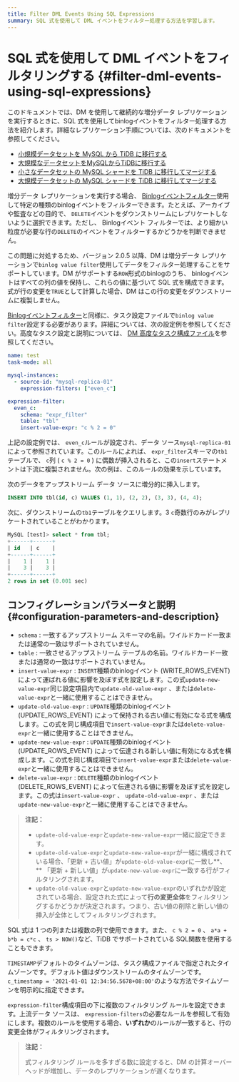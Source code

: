 ```yaml
---
title: Filter DML Events Using SQL Expressions
summary: SQL 式を使用して DML イベントをフィルター処理する方法を学習します。
---
```


# SQL 式を使用して DML イベントをフィルタリングする {#filter-dml-events-using-sql-expressions}

このドキュメントでは、DM を使用して継続的な増分データ レプリケーションを実行するときに、SQL 式を使用してbinlogイベントをフィルター処理する方法を紹介します。詳細なレプリケーション手順については、次のドキュメントを参照してください。

-   [小規模データセットを MySQL から TiDB に移行する](/migrate-small-mysql-to-tidb.md)
-   [大規模なデータセットをMySQLからTiDBに移行する](/migrate-large-mysql-to-tidb.md)
-   [小さなデータセットの MySQL シャードを TiDB に移行してマージする](/migrate-small-mysql-shards-to-tidb.md)
-   [大規模データセットの MySQL シャードを TiDB に移行してマージする](/migrate-large-mysql-shards-to-tidb.md)

増分データ レプリケーションを実行する場合、 [Binlogイベントフィルター](/filter-binlog-event.md)使用して特定の種類のbinlogイベントをフィルターできます。たとえば、アーカイブや監査などの目的で、 `DELETE`イベントをダウンストリームにレプリケートしないように選択できます。ただし、 Binlogイベント フィルターでは、より細かい粒度が必要な行の`DELETE`のイベントをフィルターするかどうかを判断できません。

この問題に対処するため、バージョン 2.0.5 以降、DM は増分データ レプリケーションで`binlog value filter`使用してデータをフィルター処理することをサポートしています。DM がサポートする`ROW`形式のbinlogのうち、 binlogイベントはすべての列の値を保持し、これらの値に基づいて SQL 式を構成できます。式が行の変更を`TRUE`として計算した場合、DM はこの行の変更をダウンストリームに複製しません。

[Binlogイベントフィルター](/filter-binlog-event.md)と同様に、タスク設定ファイルで`binlog value filter`設定する必要があります。詳細については、次の設定例を参照してください。高度なタスク設定と説明については、 [DM 高度なタスク構成ファイル](/dm/task-configuration-file-full.md#task-configuration-file-template-advanced)を参照してください。

```yaml
name: test
task-mode: all

mysql-instances:
  - source-id: "mysql-replica-01"
    expression-filters: ["even_c"]

expression-filter:
  even_c:
    schema: "expr_filter"
    table: "tbl"
    insert-value-expr: "c % 2 = 0"
```

上記の設定例では、 `even_c`ルールが設定され、データ ソース`mysql-replica-01`によって参照されています。このルールによれば、 `expr_filter`スキーマの`tb1`テーブルで、 `c`列 ( `c % 2 = 0` ) に偶数が挿入されると、この`insert`ステートメントは下流に複製されません。次の例は、このルールの効果を示しています。

次のデータをアップストリーム データ ソースに増分的に挿入します。

```sql
INSERT INTO tbl(id, c) VALUES (1, 1), (2, 2), (3, 3), (4, 4);
```

次に、ダウンストリームの`tb1`テーブルをクエリします。3 `c`奇数行のみがレプリケートされていることがわかります。

```sql
MySQL [test]> select * from tbl;
+------+------+
| id   | c    |
+------+------+
|    1 |    1 |
|    3 |    3 |
+------+------+
2 rows in set (0.001 sec)
```

## コンフィグレーションパラメータと説明 {#configuration-parameters-and-description}

-   `schema` : 一致するアップストリーム スキーマの名前。ワイルドカード一致または通常の一致はサポートされていません。
-   `table` : 一致させるアップストリーム テーブルの名前。ワイルドカード一致または通常の一致はサポートされていません。
-   `insert-value-expr` : `INSERT`種類のbinlogイベント (WRITE_ROWS_EVENT) によって運ばれる値に影響を及ぼす式を設定します。この式`update-new-value-expr`同じ設定項目内で`update-old-value-expr` 、または`delete-value-expr`と一緒に使用することはできません。
-   `update-old-value-expr` : `UPDATE`種類のbinlogイベント (UPDATE_ROWS_EVENT) によって保持される古い値に有効になる式を構成します。この式を同じ構成項目で`insert-value-expr`または`delete-value-expr`と一緒に使用することはできません。
-   `update-new-value-expr` : `UPDATE`種類のbinlogイベント (UPDATE_ROWS_EVENT) によって伝達される新しい値に有効になる式を構成します。この式を同じ構成項目で`insert-value-expr`または`delete-value-expr`と一緒に使用することはできません。
-   `delete-value-expr` : `DELETE`種類のbinlogイベント (DELETE_ROWS_EVENT) によって伝達される値に影響を及ぼす式を設定します。この式は`insert-value-expr` 、 `update-old-value-expr` 、または`update-new-value-expr`と一緒に使用することはできません。

> **注記：**
>
> -   `update-old-value-expr`と`update-new-value-expr`一緒に設定できます。
> -   `update-old-value-expr`と`update-new-value-expr`が一緒に構成されている場合、「更新 + 古い値」が`update-old-value-expr`に一致し**、** 「更新 + 新しい値」が`update-new-value-expr`に一致する行がフィルタリングされます。
> -   `update-old-value-expr`と`update-new-value-expr`のいずれかが設定されている場合、設定された式によって**行の変更全体**をフィルタリングするかどうかが決定されます。つまり、古い値の削除と新しい値の挿入が全体としてフィルタリングされます。

SQL 式は 1 つの列または複数の列で使用できます。また、 `c % 2 = 0` 、 `a*a + b*b = c*c` 、 `ts > NOW()`など、TiDB でサポートされている SQL関数を使用することもできます。

`TIMESTAMP`デフォルトのタイムゾーンは、タスク構成ファイルで指定されたタイムゾーンです。デフォルト値はダウンストリームのタイムゾーンです。 `c_timestamp = '2021-01-01 12:34:56.5678+08:00'`のような方法でタイムゾーンを明示的に指定できます。

`expression-filter`構成項目の下に複数のフィルタリング ルールを設定できます。上流データ ソースは、 `expression-filters`の必要なルールを参照して有効にします。複数のルールを使用する場合、**いずれか**のルールが一致すると、行の変更全体がフィルタリングされます。

> **注記：**
>
> 式フィルタリング ルールを多すぎる数に設定すると、DM の計算オーバーヘッドが増加し、データのレプリケーションが遅くなります。
